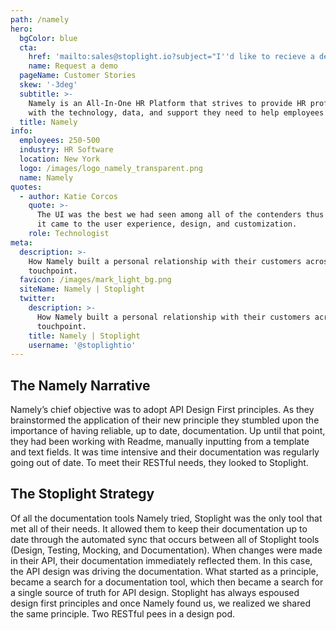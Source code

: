 ```yaml
---
path: /namely
hero:
  bgColor: blue
  cta:
    href: 'mailto:sales@stoplight.io?subject="I''d like to recieve a demo"'
    name: Request a demo
  pageName: Customer Stories
  skew: '-3deg'
  subtitle: >-
    Namely is an All-In-One HR Platform that strives to provide HR professionals
    with the technology, data, and support they need to help employees thrive.
  title: Namely
info:
  employees: 250-500
  industry: HR Software
  location: New York
  logo: /images/logo_namely_transparent.png
  name: Namely
quotes:
  - author: Katie Corcos
    quote: >-
      The UI was the best we had seen among all of the contenders thus far when
      it came to the user experience, design, and customization.
    role: Technologist
meta:
  description: >-
    How Namely built a personal relationship with their customers across every
    touchpoint.
  favicon: /images/mark_light_bg.png
  siteName: Namely | Stoplight
  twitter:
    description: >-
      How Namely built a personal relationship with their customers across every
      touchpoint.
    title: Namely | Stoplight
    username: '@stoplightio'
---
```


## The Namely Narrative

Namely’s chief objective was to adopt API Design First principles. As they brainstormed the application of their new principle they stumbled upon the importance of having reliable, up to date, documentation. Up until that point, they had been working with Readme, manually inputting from a template and text fields. It was time intensive and their documentation was regularly going out of date. To meet their RESTful needs, they looked to Stoplight.

## The Stoplight Strategy

Of all the documentation tools Namely tried, Stoplight was the only tool that met all of their needs. It allowed them to keep their documentation up to date through the automated sync that occurs between all of Stoplight tools (Design, Testing, Mocking, and Documentation). When changes were made in their API, their documentation immediately reflected them. In this case, the API design was driving the documentation. What started as a principle, became a search for a documentation tool, which then became a search for a single source of truth for API design. Stoplight has always espoused design first principles and once Namely found us, we realized we shared the same principle. Two RESTful pees in a design pod.
